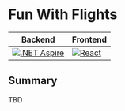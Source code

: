 # Fun With Flights 
| Backend | Frontend |
|-|-|
| [![.NET Aspire](https://github.com/RomanEmreis/fun-with-flights/actions/workflows/dotnet.yml/badge.svg)](https://github.com/RomanEmreis/fun-with-flights/actions/workflows/dotnet.yml) | [![React](https://github.com/RomanEmreis/fun-with-flights/actions/workflows/node.js.yml/badge.svg)](https://github.com/RomanEmreis/fun-with-flights/actions/workflows/node.js.yml) |

## Summary
TBD
